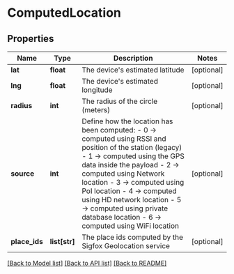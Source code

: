 # ComputedLocation

## Properties
Name | Type | Description | Notes
------------ | ------------- | ------------- | -------------
**lat** | **float** | The device&#x27;s estimated latitude | [optional] 
**lng** | **float** | The device&#x27;s estimated longitude | [optional] 
**radius** | **int** | The radius of the circle (meters) | [optional] 
**source** | **int** | Define how the location has been computed: - 0 -&gt; computed using RSSI and position of the station (legacy) - 1 -&gt; computed using the GPS data inside the payload - 2 -&gt; computed using Network location - 3 -&gt; computed using PoI location - 4 -&gt; computed using HD network location - 5 -&gt; computed using private database location - 6 -&gt; computed using WiFi location  | [optional] 
**place_ids** | **list[str]** | The place ids computed by the Sigfox Geolocation service | [optional] 

[[Back to Model list]](../README.md#documentation-for-models) [[Back to API list]](../README.md#documentation-for-api-endpoints) [[Back to README]](../README.md)

